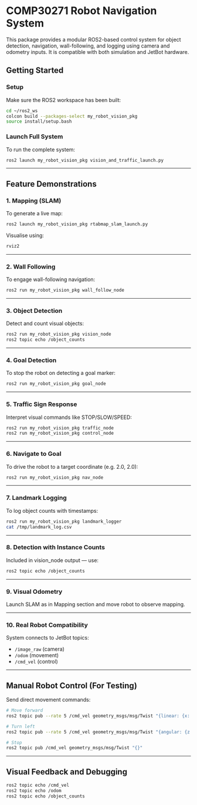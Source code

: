 
# COMP30271 Robot Navigation System

This package provides a modular ROS2-based control system for object detection, navigation, wall-following, and logging using camera and odometry inputs. It is compatible with both simulation and JetBot hardware.

## Getting Started

### Setup
Make sure the ROS2 workspace has been built:
```bash
cd ~/ros2_ws
colcon build --packages-select my_robot_vision_pkg
source install/setup.bash
```

### Launch Full System
To run the complete system:
```bash
ros2 launch my_robot_vision_pkg vision_and_traffic_launch.py
```

---

## Feature Demonstrations

### 1. Mapping (SLAM)
To generate a live map:
```bash
ros2 launch my_robot_vision_pkg rtabmap_slam_launch.py
```
Visualise using:
```bash
rviz2
```

---

### 2. Wall Following
To engage wall-following navigation:
```bash
ros2 run my_robot_vision_pkg wall_follow_node
```

---

### 3. Object Detection
Detect and count visual objects:
```bash
ros2 run my_robot_vision_pkg vision_node
ros2 topic echo /object_counts
```

---

### 4. Goal Detection
To stop the robot on detecting a goal marker:
```bash
ros2 run my_robot_vision_pkg goal_node
```

---

### 5. Traffic Sign Response
Interpret visual commands like STOP/SLOW/SPEED:
```bash
ros2 run my_robot_vision_pkg traffic_node
ros2 run my_robot_vision_pkg control_node
```

---

### 6. Navigate to Goal
To drive the robot to a target coordinate (e.g. 2.0, 2.0):
```bash
ros2 run my_robot_vision_pkg nav_node
```

---

### 7. Landmark Logging
To log object counts with timestamps:
```bash
ros2 run my_robot_vision_pkg landmark_logger
cat /tmp/landmark_log.csv
```

---

### 8. Detection with Instance Counts
Included in vision_node output — use:
```bash
ros2 topic echo /object_counts
```

---

### 9. Visual Odometry
Launch SLAM as in Mapping section and move robot to observe mapping.

---

### 10. Real Robot Compatibility
System connects to JetBot topics:
- `/image_raw` (camera)
- `/odom` (movement)
- `/cmd_vel` (control)

---

## Manual Robot Control (For Testing)
Send direct movement commands:
```bash
# Move forward
ros2 topic pub --rate 5 /cmd_vel geometry_msgs/msg/Twist "{linear: {x: 0.2}}"

# Turn left
ros2 topic pub --rate 5 /cmd_vel geometry_msgs/msg/Twist "{angular: {z: 0.5}}"

# Stop
ros2 topic pub /cmd_vel geometry_msgs/msg/Twist "{}"
```

---

## Visual Feedback and Debugging
```bash
ros2 topic echo /cmd_vel
ros2 topic echo /odom
ros2 topic echo /object_counts
```


